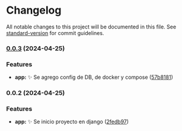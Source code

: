 # Changelog

All notable changes to this project will be documented in this file. See [standard-version](https://github.com/conventional-changelog/standard-version) for commit guidelines.

### [0.0.3](https://github.com/GiulianoPoeta99/tpi-gimnasio/compare/v0.0.2...v0.0.3) (2024-04-25)


### Features

* **app:** :sparkles: Se agrego config de DB, de docker y compose ([57b8181](https://github.com/GiulianoPoeta99/tpi-gimnasio/commit/57b8181d26d9f2d9829c5e991e89f3746f86b487))

### 0.0.2 (2024-04-25)


### Features

* **app:** :sparkles: Se inicio proyecto en django ([2fedb97](https://github.com/GiulianoPoeta99/tpi-gimnasio/commit/2fedb970094f768414ffa069f1368aae99715c8d))
